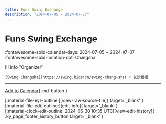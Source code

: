 ```yaml
---
title: Funs Swing Exchange
description: "2024-07-05 ~ 2024-07-07"
---
```


# Funs Swing Exchange 

:fontawesome-solid-calendar-days: 2024-07-05 ~ 2024-07-07  
:fontawesome-solid-location-dot: Changsha  

!!! info "Organizer"

    [Swing Changsha](https://swing.kids/cn/swing-chang-sha) • 长沙摇摆  

---

[Add to Calendar](https://swing.news/ics/en/2024/cn/funs-swing-exchange-2024.ics){ .md-button }

<div class="ky_page_footer" markdown>
<div class="ky_page_footer_trailing" markdown="span">
[:material-file-eye-outline:][view-raw-source-file]{ target='_blank' }
[:material-file-edit-outline:][edit-info]{ target='_blank' }
</div>
<div class="ky_page_footer_leading" markdown="span">
[:material-clock-edit-outline: 2024-06-30 10:35 UTC][view-edit-history]{ .ky_page_footer_history_button target='_blank' }
</div>
</div>

[view-raw-source-file]: https://github.com/swingdance/events/blob/main/2024/cn/funs-swing-exchange-2024.json "View Raw Source File"
[edit-info]: https://github.com/swingdance/events/issues/new?assignees=&labels=update+event&projects=&template=03-update_entity.yml&title=%5B2024%2Fcn%5D%20Funs%20Swing%20Exchange&region=cn&year=2024&id=funs-swing-exchange-2024&name=Funs%20Swing%20Exchange&org_id=swing-chang-sha "Edit Info"

[view-edit-history]: https://github.com/swingdance/events/commits/main/2024/cn/funs-swing-exchange-2024.json "View Edit History"

